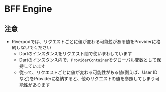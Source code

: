 # BFF Engine

## 注意

- Riverpodでは、リクエストごとに値が変わる可能性がある値をProviderに格納しないでください
  - Dartのインスタンスをリクエスト間で使いまわしています
  - Dartのインスタンス内で、`ProviderContainer`をグローバル変数として保持しています
  - 従って、リクエストごとに値が変わる可能性がある値(例えば、User IDなど)をProviderに格納すると、他のリクエストの値を参照してしまう可能性があります

